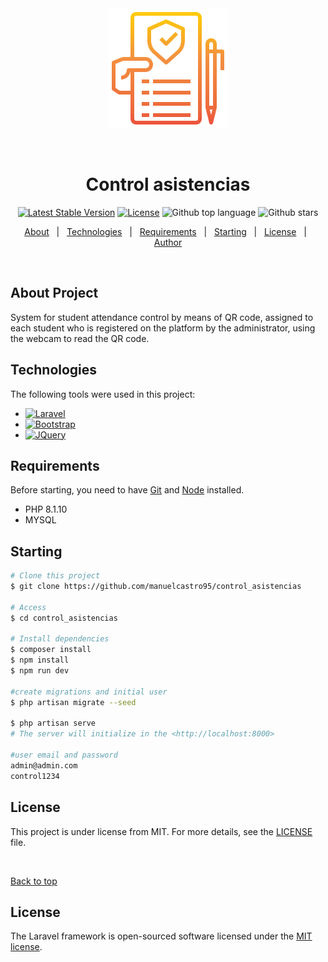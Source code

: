 <div align="center" id="top"> 
  <img src="public/admin/img/android-chrome-192x192.png" alt="Control_asistencias" />

  &#xa0;

  <!-- <a href="https://control_asistencias.netlify.app">Demo</a> -->
</div>

<h1 align="center">Control asistencias</h1>

<p align="center">
  <a href="https://packagist.org/packages/laravel/framework"><img src="https://img.shields.io/packagist/v/laravel/framework" alt="Latest Stable Version"></a>
  <a href="https://packagist.org/packages/laravel/framework"><img src="https://img.shields.io/packagist/l/laravel/framework" alt="License"></a>
  <img alt="Github top language" src="https://img.shields.io/github/languages/top/manuelcastro95/control_asistencias?color=56BEB8">
  <img alt="Github stars" src="https://img.shields.io/github/stars/manuelcastro95/control_asistencias?color=56BEB8" />
</p>

<!-- Status -->

<!-- <h4 align="center"> 
	🚧  Control_asistencias 🚀 Under construction...  🚧
</h4> 

<hr> -->

<p align="center">
  <a href="#about-project">About</a> &#xa0; | &#xa0; 
  <a href="#technologies">Technologies</a> &#xa0; | &#xa0;
  <a href="#requirements">Requirements</a> &#xa0; | &#xa0;
  <a href="#starting">Starting</a> &#xa0; | &#xa0;
  <a href="#license">License</a> &#xa0; | &#xa0;
  <a href="https://github.com/manuelcastro95" target="_blank">Author</a>
</p>

<br>

## About Project
<p class="text-justify">
System for student attendance control by means of QR code, assigned to each student who is registered on the platform by the administrator, using the webcam to read the QR code.
</p>


## Technologies

The following tools were used in this project:


* [![Laravel][Laravel.com]][Laravel-url]
* [![Bootstrap][Bootstrap.com]][Bootstrap-url]
* [![JQuery][JQuery.com]][JQuery-url]

## Requirements

Before starting, you need to have [Git](https://git-scm.com) and [Node](https://nodejs.org/en/) installed.

* PHP 8.1.10
* MYSQL

## Starting 

```bash
# Clone this project
$ git clone https://github.com/manuelcastro95/control_asistencias

# Access
$ cd control_asistencias

# Install dependencies
$ composer install
$ npm install
$ npm run dev

#create migrations and initial user
$ php artisan migrate --seed

$ php artisan serve
# The server will initialize in the <http://localhost:8000>

#user email and password
admin@admin.com
control1234
```

##  License

This project is under license from MIT. For more details, see the [LICENSE](LICENSE.md) file.


&#xa0;

<a href="#top">Back to top</a>

## License

The Laravel framework is open-sourced software licensed under the [MIT license](https://opensource.org/licenses/MIT).



[Laravel.com]: https://img.shields.io/badge/Laravel-FF2D20?style=for-the-badge&logo=laravel&logoColor=white
[Laravel-url]: https://laravel.com
[Bootstrap.com]: https://img.shields.io/badge/Bootstrap-563D7C?style=for-the-badge&logo=bootstrap&logoColor=white
[Bootstrap-url]: https://getbootstrap.com
[JQuery.com]: https://img.shields.io/badge/jQuery-0769AD?style=for-the-badge&logo=jquery&logoColor=white
[JQuery-url]: https://jquery.com 
